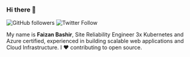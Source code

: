 ### Hi there 👋

![GitHub followers](https://img.shields.io/github/followers/faizanbashir?label=Follow%20%40faizanbashir&style=for-the-badge)
![Twitter Follow](https://img.shields.io/twitter/follow/faizanbasher?style=for-the-badge)

My name is **Faizan Bashir**, Site Reliability Engineer 3x Kubernetes and Azure certified, 
experienced in building scalable web applications and Cloud Infrastructure.
I ❤️ contributing to open source.

<!--
**faizanbashir/faizanbashir** is a ✨ _special_ ✨ repository because its `README.md` (this file) appears on your GitHub profile.

Here are some ideas to get you started:

- 🔭 I’m currently working on ...
- 🌱 I’m currently learning ...
- 👯 I’m looking to collaborate on ...
- 🤔 I’m looking for help with ...
- 💬 Ask me about ...
- 📫 How to reach me: ...
- 😄 Pronouns: ...
- ⚡ Fun fact: ...
-->
